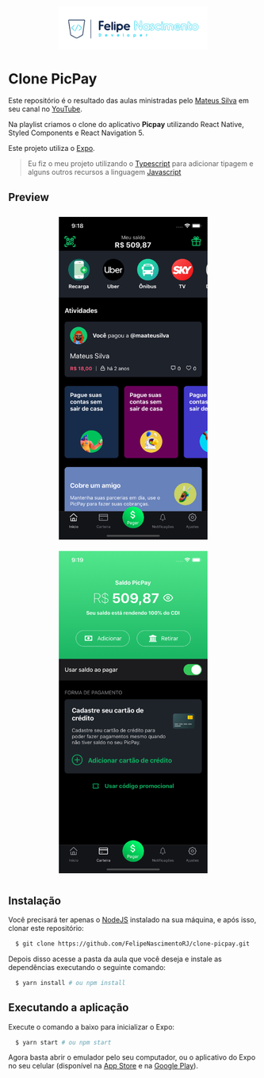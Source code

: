 <p align="center">
  <a href="https://felipenascimento.dev">
    <img src="assets/images/logo.png" width="300" />
  </a>
</p>

# Clone PicPay

Este repositório é o resultado das aulas ministradas pelo [Mateus Silva](https://github.com/maateusilva) em seu canal no [YouTube](https://www.youtube.com/playlist?list=PLPXWI3llyMiIfgu7p65MxdEKrplFbGbMg).

Na playlist criamos o clone do aplicativo **Picpay** utilizando React Native, Styled Components e React Navigation 5.

Este projeto utiliza o [Expo](https://expo.io/).

> Eu fiz o meu projeto utilizando o [Typescript](https://www.typescriptlang.org/) para adicionar tipagem e alguns outros recursos a linguagem [Javascript](https://pt.wikipedia.org/wiki/JavaScript)

## Preview

<p align="center">
  <img src="assets/images/screen-home.png" width="300" style="margin: 10px" />
  <img src="assets/images/screen-wallet.png" width="300" style="margin: 10px" />
</p>

## Instalação

Você precisará ter apenas o [NodeJS](https://nodejs.org) instalado na sua máquina, e após isso, clonar este repositório:

```sh
  $ git clone https://github.com/FelipeNascimentoRJ/clone-picpay.git
```

Depois disso acesse a pasta da aula que você deseja e instale as dependências executando o seguinte comando:

```sh
  $ yarn install # ou npm install
```

## Executando a aplicação

Execute o comando a baixo para inicializar o Expo:

```sh
  $ yarn start # ou npm start
```

Agora basta abrir o emulador pelo seu computador, ou o aplicativo do Expo no seu celular (disponível na [App Store](https://apps.apple.com/br/app/expo-client/id982107779) e na [Google Play](https://play.google.com/store/apps/details?id=host.exp.exponent&hl=pt_BR)).
